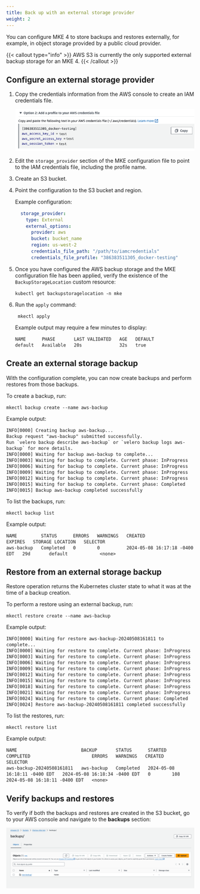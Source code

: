 ```yaml
---
title: Back up with an external storage provider
weight: 2
---
```


You can configure MKE 4 to store backups and restores externally, for example,
in object storage provided by a public cloud provider.

{{< callout type="info" >}}
   AWS S3 is currently the only supported external backup storage
   for an MKE 4.
{{< /callout >}}

## Configure an external storage provider

1. Copy the credentials information from the AWS console to create an IAM
credentials file.

    ![AWS console](aws-console-credentials.png)

2. Edit the `storage_provider` section of the MKE configuration file to point
to the IAM credentials file, including the profile name.

3. Create an S3 bucket.

4. Point the configuration to the S3 bucket and region.

    Example configuration:
    
    ```yaml
      storage_provider:
        type: External
        external_options:
          provider: aws
          bucket: bucket_name
          region: us-west-2
          credentials_file_path: "/path/to/iamcredentials"
          credentials_file_profile: "386383511305_docker-testing"
    ```
    
5. Once you have configured the AWS backup storage and the MKE configuration file
has been applied, verify the existence of the `BackupStorageLocation` custom resource:
    
    ```shell
    kubectl get backupstoragelocation -n mke
    ```

6. Run the `apply` command:

   ```shell
    mkectl apply
   ```

    Example output may require a few minutes to display:
    
    ```shell
    NAME      PHASE       LAST VALIDATED   AGE   DEFAULT
    default   Available   20s              32s   true
    ```

## Create an external storage backup

With the configuration complete, you can now create backups and perform restores
from those backups.

To create a backup, run:

```shell
mkectl backup create --name aws-backup
```

Example output:

```shell
INFO[0000] Creating backup aws-backup...
Backup request "aws-backup" submitted successfully.
Run `velero backup describe aws-backup` or `velero backup logs aws-backup` for more details.
INFO[0000] Waiting for backup aws-backup to complete...
INFO[0003] Waiting for backup to complete. Current phase: InProgress
INFO[0006] Waiting for backup to complete. Current phase: InProgress
INFO[0009] Waiting for backup to complete. Current phase: InProgress
INFO[0012] Waiting for backup to complete. Current phase: InProgress
INFO[0015] Waiting for backup to complete. Current phase: Completed
INFO[0015] Backup aws-backup completed successfully
```

To list the backups, run:

```shell
mkectl backup list
```

Example output:

```shell
NAME         STATUS      ERRORS   WARNINGS   CREATED                         EXPIRES   STORAGE LOCATION   SELECTOR
aws-backup   Completed   0        0          2024-05-08 16:17:18 -0400 EDT   29d       default            <none>
```

##  Restore from an external storage backup

Restore operation returns the Kubernetes cluster state to what it was at the
time of a backup creation.

To perform a restore using an external backup, run:

```shell
mkectl restore create --name aws-backup
```

Example output:

```shell
INFO[0000] Waiting for restore aws-backup-20240508161811 to complete...
INFO[0000] Waiting for restore to complete. Current phase: InProgress
INFO[0003] Waiting for restore to complete. Current phase: InProgress
INFO[0006] Waiting for restore to complete. Current phase: InProgress
INFO[0009] Waiting for restore to complete. Current phase: InProgress
INFO[0012] Waiting for restore to complete. Current phase: InProgress
INFO[0015] Waiting for restore to complete. Current phase: InProgress
INFO[0018] Waiting for restore to complete. Current phase: InProgress
INFO[0021] Waiting for restore to complete. Current phase: InProgress
INFO[0024] Waiting for restore to complete. Current phase: Completed
INFO[0024] Restore aws-backup-20240508161811 completed successfully
```

To list the restores, run:

```shell
mkectl restore list
```

Example output:

```shell
NAME                        BACKUP       STATUS      STARTED                         COMPLETED                       ERRORS   WARNINGS   CREATED                         SELECTOR
aws-backup-20240508161811   aws-backup   Completed   2024-05-08 16:18:11 -0400 EDT   2024-05-08 16:18:34 -0400 EDT   0        108        2024-05-08 16:18:11 -0400 EDT   <none>
```

## Verify backups and restores

To verify if both the backups and restores are created in the S3 bucket,
go to your AWS console and navigate to the **backups** section:

![aws-console-backups.png](aws-console-backups.png)
